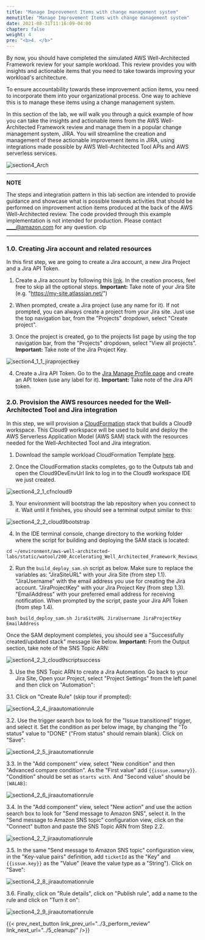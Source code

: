 ```yaml
---
title: "Manage Improvement Items with change management system"
menutitle: "Manage Improvement Items with change management system"
date: 2021-08-31T11:16:09-04:00
chapter: false
weight: 4
pre: "<b>4. </b>"
---
```


By now, you should have completed the simulated AWS Well-Architected Framework review for your sample workload. This review provides you with insights and actionable items that you need to take towards improving your workload's architecture.

To ensure accountability towards these improvement action items, you need to incorporate them into your organizational process. One way to achieve this is to manage these items using a change management system.

In this section of the lab, we will walk you through a quick example of how you can take the insights and actionable items from the AWS Well-Architected Framework review and manage them in a popular change management system, JIRA. You will streamline the creation and management of these actionable improvement items in JIRA, using integrations made possible by AWS Well-Architected Tool APIs and AWS serverless services.


![section4_Arch](/watool/200_Accelerating_Well_Architected_Framework_Reviews_using_integrated_AWS_Trusted_Advisor_insights/Images/section4_Arch.png)



---
**NOTE**

The steps and integration pattern in this lab section are intended to provide guidance and showcase what is possible towards activities that should be performed on improvement action items produced at the back of the AWS Well-Architected review. The code provided through this example implementation is not intended for production. Please contact ____@amazon.com for any question. clp

---

### 1.0. Creating Jira account and related resources

In this first step, we are going to create a Jira account, a new Jira Project and a Jira API Token. 

1. Create a Jira account by following this [link](https://www.atlassian.com/try/cloud/signup?bundle=jira-software&edition=free). In the creation process, feel free to skip all the optional steps. **Important:** Take note of your Jira Site (e.g. "https://my-site.atlassian.net/")

2. When prompted, create a Jira project (use any name for it). If not prompted, you can always create a project from your Jira site. Just use the top navigation bar, from the "Projects" dropdown, select "Create project".

3. Once the project is created, go to the projects list page by using the top navigation bar, from the "Projects" dropdown, select "View all projects". **Important:** Take note of the Jira Project Key.

![section4_1_1_jiraprojectkey](/watool/200_Accelerating_Well_Architected_Framework_Reviews_using_integrated_AWS_Trusted_Advisor_insights/Images/section4_1_1_jiraprojectkey.png)

4. Create a Jira API Token. Go to the [Jira Manage Profile page](https://id.atlassian.com/manage-profile/security/api-tokens) and create an API token (use any label for it). **Important:** Take note of the Jira API token.

### 2.0. Provision the AWS resources needed for the Well-Architected Tool and Jira integration

In this step, we will provision a [CloudFormation](https://aws.amazon.com/cloudformation/) stack that builds a Cloud9 workspace. This Cloud9 workspace will be used to build and deploy the AWS Serverless Application Model (AWS SAM) stack with the resources needed for the Well-Architected Tool and Jira integration.

1. Download the sample workload CloudFormation Template [here](https://l200-wafr-acceleration.d2uci19mnxy1a4.amplifyapp.com/watool/200_Accelerating_Well_Architected_Framework_Reviews_using_integrated_AWS_Trusted_Advisor_insights/Code/walab-ta-jira-cloud9.yml).

2. Once the CloudFormation stacks completes, go to the Outputs tab and open the Cloud9DevEnvUrl link to log in to the Cloud9 workspace IDE we just created.

![section4_2_1_cfncloud9](/watool/200_Accelerating_Well_Architected_Framework_Reviews_using_integrated_AWS_Trusted_Advisor_insights/Images/section4_2_1_cfncloud9.png)

3. Your environment will bootstrap the lab repository when you connect to it. Wait until it finishes, you should see a terminal output similar to this:

![section4_2_2_cloud9bootstrap](/watool/200_Accelerating_Well_Architected_Framework_Reviews_using_integrated_AWS_Trusted_Advisor_insights/Images/section4_2_2_cloud9bootstrap.png)

4. In the IDE terminal console, change directory to the working folder where the script for building and deploying the SAM stack is located:

```
cd ~/environment/aws-well-architected-labs/static/watool/200_Accelerating_Well_Architected_Framework_Reviews_using_integrated_AWS_Trusted_Advisor_insights/Code/scripts/
```

2. Run the ``build_deploy_sam.sh`` script as below. Make sure to replace the variables as:
"JiraSiteURL" with your Jira Site (from step 1.1).
"JiraUsername" with the email address you use for creating the Jira account.
"JiraProjectKey" with your Jira Project Key (from step 1.3).
"EmailAddress" with your preferred email address for receiving notification.
When prompted by the script, paste your Jira API Token (from step 1.4).

```
bash build_deploy_sam.sh JiraSiteURL JiraUsername JiraProjectKey EmailAddress
```

Once the SAM deployment completes, you should see a "Successfully created/updated stack" message like below. **Important:** From the Output section, take note of the SNS Topic ARN:

![section4_2_3_cloud9scriptsuccess](/watool/200_Accelerating_Well_Architected_Framework_Reviews_using_integrated_AWS_Trusted_Advisor_insights/Images/section4_2_3_cloud9scriptsuccess.png)

3. Use the SNS Topic ARN to create a Jira Automation. Go back to your Jira Site, Open your Project, select "Project Settings" from the left panel and then click on "Automation":

3.1. Click on "Create Rule" (skip tour if prompted):

![section4_2_4_jiraautomationrule](/watool/200_Accelerating_Well_Architected_Framework_Reviews_using_integrated_AWS_Trusted_Advisor_insights/Images/section4_2_4_jiraautomationrule.png)

3.2. Use the trigger search box to look for the "Issue transitioned" trigger, and select it. Set the condition as per below image, by changing the "To status" value to "DONE" ("From status" should remain blank). Click on "Save":

![section4_2_5_jiraautomationrule](/watool/200_Accelerating_Well_Architected_Framework_Reviews_using_integrated_AWS_Trusted_Advisor_insights/Images/section4_2_5_jiraautomationrule.png)

3.3. In the "Add component" view, select "New condition" and then "Advanced compare condition". As the "First value" add ``{{issue.summary}}``. "Condition" should be set as ``starts with``. And "Second value" should be ``[WALAB]``:

![section4_2_6_jiraautomationrule](/watool/200_Accelerating_Well_Architected_Framework_Reviews_using_integrated_AWS_Trusted_Advisor_insights/Images/section4_2_6_jiraautomationrule.png)

3.4. In the "Add component" view, select "New action" and use the action search box to look for "Send message to Amazon SNS", select it. In the "Send message to Amazon SNS topic" configuration view, click on the "Connect" button and paste the SNS Topic ARN from Step 2.2.

![section4_2_7_jiraautomationrule](/watool/200_Accelerating_Well_Architected_Framework_Reviews_using_integrated_AWS_Trusted_Advisor_insights/Images/section4_2_7_jiraautomationrule.png)

3.5. In the same "Send message to Amazon SNS topic" configuration view, in the "Key-value pairs" definition, add ``ticketId`` as the "Key" and ``{{issue.key}}`` as the "Value" (leave the value type as a "String"). Click on "Save":

![section4_2_8_jiraautomationrule](/watool/200_Accelerating_Well_Architected_Framework_Reviews_using_integrated_AWS_Trusted_Advisor_insights/Images/section4_2_8_jiraautomationrule.png)

3.6. Finally, click on "Rule details", click on "Publish rule", add a name to the rule and click on "Turn it on":

![section4_2_9_jiraautomationrule](/watool/200_Accelerating_Well_Architected_Framework_Reviews_using_integrated_AWS_Trusted_Advisor_insights/Images/section4_2_9_jiraautomationrule.png)

{{< prev_next_button link_prev_url="../3_perform_review" link_next_url="../5_cleanup/" />}}
